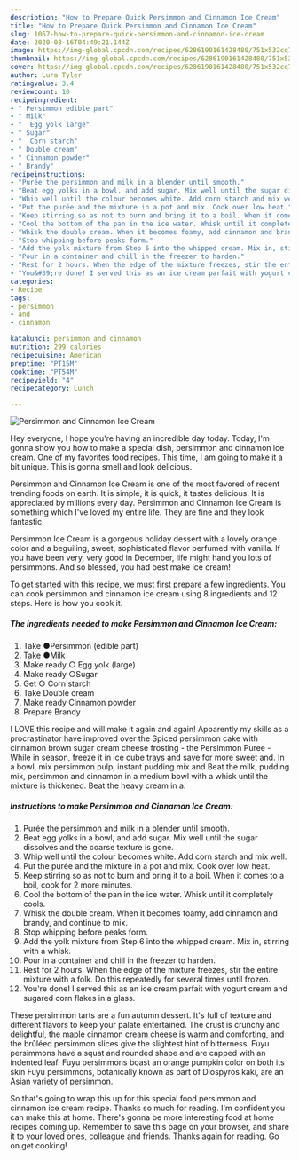 ```yaml
---
description: "How to Prepare Quick Persimmon and Cinnamon Ice Cream"
title: "How to Prepare Quick Persimmon and Cinnamon Ice Cream"
slug: 1067-how-to-prepare-quick-persimmon-and-cinnamon-ice-cream
date: 2020-08-16T04:49:21.144Z
image: https://img-global.cpcdn.com/recipes/6286190161428480/751x532cq70/persimmon-and-cinnamon-ice-cream-recipe-main-photo.jpg
thumbnail: https://img-global.cpcdn.com/recipes/6286190161428480/751x532cq70/persimmon-and-cinnamon-ice-cream-recipe-main-photo.jpg
cover: https://img-global.cpcdn.com/recipes/6286190161428480/751x532cq70/persimmon-and-cinnamon-ice-cream-recipe-main-photo.jpg
author: Lura Tyler
ratingvalue: 3.4
reviewcount: 10
recipeingredient:
- " Persimmon edible part"
- " Milk"
- "  Egg yolk large"
- " Sugar"
- "  Corn starch"
- " Double cream"
- " Cinnamon powder"
- " Brandy"
recipeinstructions:
- "Purée the persimmon and milk in a blender until smooth."
- "Beat egg yolks in a bowl, and add sugar. Mix well until the sugar dissolves and the coarse texture is gone."
- "Whip well until the colour becomes white. Add corn starch and mix well."
- "Put the purée and the mixture in a pot and mix. Cook over low heat."
- "Keep stirring so as not to burn and bring it to a boil. When it comes to a boil, cook for 2 more minutes."
- "Cool the bottom of the pan in the ice water. Whisk until it completely cools."
- "Whisk the double cream. When it becomes foamy, add cinnamon and brandy, and continue to mix."
- "Stop whipping before peaks form."
- "Add the yolk mixture from Step 6 into the whipped cream. Mix in, stirring with a whisk."
- "Pour in a container and chill in the freezer to harden."
- "Rest for 2 hours. When the edge of the mixture freezes, stir the entire mixture with a folk. Do this repeatedly for several times until frozen."
- "You&#39;re done! I served this as an ice cream parfait with yogurt cream and sugared corn flakes in a glass."
categories:
- Recipe
tags:
- persimmon
- and
- cinnamon

katakunci: persimmon and cinnamon 
nutrition: 299 calories
recipecuisine: American
preptime: "PT15M"
cooktime: "PT54M"
recipeyield: "4"
recipecategory: Lunch

---
```



![Persimmon and Cinnamon Ice Cream](https://img-global.cpcdn.com/recipes/6286190161428480/751x532cq70/persimmon-and-cinnamon-ice-cream-recipe-main-photo.jpg)

Hey everyone, I hope you're having an incredible day today. Today, I'm gonna show you how to make a special dish, persimmon and cinnamon ice cream. One of my favorites food recipes. This time, I am going to make it a bit unique. This is gonna smell and look delicious.

Persimmon and Cinnamon Ice Cream is one of the most favored of recent trending foods on earth. It is simple, it is quick, it tastes delicious. It is appreciated by millions every day. Persimmon and Cinnamon Ice Cream is something which I've loved my entire life. They are fine and they look fantastic.

Persimmon Ice Cream is a gorgeous holiday dessert with a lovely orange color and a beguiling, sweet, sophisticated flavor perfumed with vanilla. If you have been very, very good in December, life might hand you lots of persimmons. And so blessed, you had best make ice cream!


To get started with this recipe, we must first prepare a few ingredients. You can cook persimmon and cinnamon ice cream using 8 ingredients and 12 steps. Here is how you cook it.

<!--inarticleads1-->

##### The ingredients needed to make Persimmon and Cinnamon Ice Cream:

1. Take  ●Persimmon (edible part)
1. Take  ●Milk
1. Make ready  ○ Egg yolk (large)
1. Make ready  ○Sugar
1. Get  ○ Corn starch
1. Take  Double cream
1. Make ready  Cinnamon powder
1. Prepare  Brandy


I LOVE this recipe and will make it again and again! Apparently my skills as a procrastinator have improved over the Spiced persimmon cake with cinnamon brown sugar cream cheese frosting - the Persimmon Puree - While in season, freeze it in ice cube trays and save for more sweet and. In a bowl, mix persimmon pulp, instant pudding mix and Beat the milk, pudding mix, persimmon and cinnamon in a medium bowl with a whisk until the mixture is thickened. Beat the heavy cream in a. 

<!--inarticleads2-->

##### Instructions to make Persimmon and Cinnamon Ice Cream:

1. Purée the persimmon and milk in a blender until smooth.
1. Beat egg yolks in a bowl, and add sugar. Mix well until the sugar dissolves and the coarse texture is gone.
1. Whip well until the colour becomes white. Add corn starch and mix well.
1. Put the purée and the mixture in a pot and mix. Cook over low heat.
1. Keep stirring so as not to burn and bring it to a boil. When it comes to a boil, cook for 2 more minutes.
1. Cool the bottom of the pan in the ice water. Whisk until it completely cools.
1. Whisk the double cream. When it becomes foamy, add cinnamon and brandy, and continue to mix.
1. Stop whipping before peaks form.
1. Add the yolk mixture from Step 6 into the whipped cream. Mix in, stirring with a whisk.
1. Pour in a container and chill in the freezer to harden.
1. Rest for 2 hours. When the edge of the mixture freezes, stir the entire mixture with a folk. Do this repeatedly for several times until frozen.
1. You&#39;re done! I served this as an ice cream parfait with yogurt cream and sugared corn flakes in a glass.


These persimmon tarts are a fun autumn dessert. It&#39;s full of texture and different flavors to keep your palate entertained. The crust is crunchy and delightful, the maple cinnamon cream cheese is warm and comforting, and the brûléed persimmon slices give the slightest hint of bitterness. Fuyu persimmons have a squat and rounded shape and are capped with an indented leaf. Fuyu persimmons boast an orange pumpkin color on both its skin Fuyu persimmons, botanically known as part of Diospyros kaki, are an Asian variety of persimmon. 

So that's going to wrap this up for this special food persimmon and cinnamon ice cream recipe. Thanks so much for reading. I'm confident you can make this at home. There's gonna be more interesting food at home recipes coming up. Remember to save this page on your browser, and share it to your loved ones, colleague and friends. Thanks again for reading. Go on get cooking!
